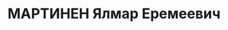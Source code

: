 ---
title: МАРТИНЕН Ялмар Еремеевич
description: 'Род. в 1894, Финляндия, финн, бывший член ВКП(б). Проживал: Карельская
  АССР, Петрозаводск. Нарком, Наркомзем

  Арестован 05.07.1937. Обв. по ст. 58-7-11. Приговор: Особое совещание при НКВД СССР,
  26.11.1940 – 8 лет, умер 07.08.42.

  Реабилитирован военным трибуналом СВО 06.06.1957'
---